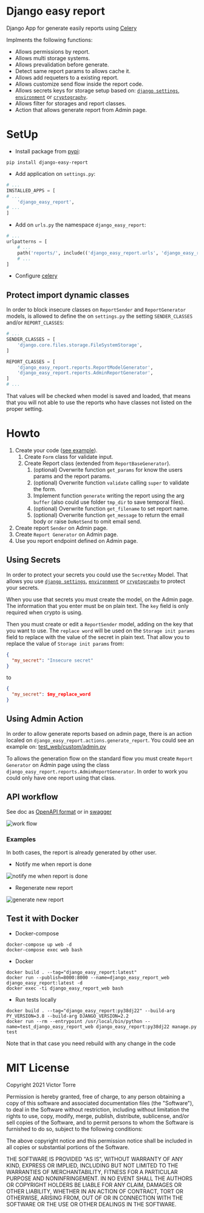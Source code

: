 # Django easy report
Django App for generate easily reports using [Celery](https://docs.celeryproject.org/en/stable/index.html)

Implments the following functions:
* Allows permissions by report.
* Allows multi storage systems.
* Allows prevalidation before generate.
* Detect same report params to allows cache it.
* Allows add requeters to a existing report.
* Allows customize send flow inside the report code.
* Allows secrets keys for storage setup based on:
[`django settings`](https://docs.djangoproject.com/en/3.2/topics/settings/),
[`environment`](https://docs.python.org/3/library/os.html#os.environ) or
[`cryptography`](https://pypi.org/project/cryptography/).
* Allows filter for storages and report classes.
* Action that allows generate report from Admin page.

# SetUp
* Install package from [pypi](https://pypi.org/project/django-easy-report/):
```shell
pip install django-easy-report
```
* Add application on `settings.py`:
```python
# ...
INSTALLED_APPS = [
# ...
    'django_easy_report',
# ...
]
```
* Add on `urls.py` the namespace `django_easy_report`:
```python
# ...
urlpatterns = [
    # ...
    path('reports/', include(('django_easy_report.urls', 'django_easy_report'), namespace='django_easy_report')),
    # ...
]
```
* Configure [celery](https://docs.celeryproject.org/en/stable/django/first-steps-with-django.html)

## Protect import dynamic classes
In order to block insecure classes on `ReportSender` and `ReportGenerator` models,
is allowed to define the on `settings.py` the setting `SENDER_CLASSES` and/or `REPORT_CLASSES`:
```python
# ...
SENDER_CLASSES = [
    'django.core.files.storage.FileSystemStorage',
]

REPORT_CLASSES = [
    'django_easy_report.reports.ReportModelGenerator',
    'django_easy_report.reports.AdminReportGenerator',
]
# ...
```
That values will be checked when model is saved and loaded,
that means that you will not able to use the reports
who have classes not listed on the proper setting.

# Howto
1. Create your code ([see example](./django_easy_report/tests/test_example.py)).
    1. Create `Form` class for validate input.
    2. Create Report class (extended from `ReportBaseGenerator`).
        1. (optional) Overwrite function `get_params` for know the users params and the report params.
        2. (optional) Overwrite function `validate` calling `super` to validate the form.
        3. Implement function `generate` writing the report using the arg `buffer` (also could use folder `tmp_dir` to save temporal files).
        4. (optional) Overwrite function `get_filename` to set report name.
        5. (optional) Overwrite function `get_message` to return the email body or raise `DoNotSend` to omit email send.
2. Create report `Sender` on Admin page.
3. Create `Report Generator` on Admin page.
4. Use you report endpoint defined on Admin page.

## Using Secrets
In order to protect your secrets you could use the `SecretKey` Model.
That allows you use 
[`django settings`](https://docs.djangoproject.com/en/3.2/topics/settings/),
[`environment`](https://docs.python.org/3/library/os.html#os.environ) or
[`cryptography`](https://pypi.org/project/cryptography/) to protect your secrets.

When you use that secrets you must create the model, on the Admin page.
The information that you enter must be on plain text.
The `key` field is only required when crypto is using.

Then you must create or edit a `ReportSender` model, adding on the key that you want to use.
The `replace word` will be used on the `Storage init params` field to replace with the value of the secret in plain text.
That allow you to replace the value of `Storage init params` from:
```json
{
  "my_secret": "Insecure secret"
}
```
to
```json
{
  "my_secret": $my_replace_word
}
```


## Using Admin Action
In order to allow generate reports based on admin page,
there is an action localed on `django_easy_report.actions.generate_report`.
You could see an example on: [test_web/custom/admin.py](./test_web/custom/admin.py)

To allows the generation flow on the standard flow you must
create `Report Generator` on Admin page using the class `django_easy_report.reports.AdminReportGenerator`.
In order to work you could only have one report using that class.

## API workflow
See doc as [OpenAPI format](./openapi.yml) or in [swagger](https://app.swaggerhub.com/apis-docs/ehooo/django_easy_report/1.0.0)

![work flow](https://raw.githubusercontent.com/ehooo/django_easy_report/main/doc/Django_easy_report-Generic%20flow.png)

### Examples
In both cases, the report is already generated by other user.

* Notify me when report is done

![notify me when report is done](https://raw.githubusercontent.com/ehooo/django_easy_report/main/doc/Django_easy_report-Notify%20example.png)
* Regenerate new report

![generate new report](https://raw.githubusercontent.com/ehooo/django_easy_report/main/doc/Django_easy_report-Regenerate%20report%20example.png)

## Test it with Docker
* Docker-compose
```shell
docker-compose up web -d
docker-compose exec web bash
```
* Docker
```shell
docker build . --tag="django_easy_report:latest"
docker run --publish=8000:8000 --name=django_easy_report_web django_easy_report:latest -d
docker exec -ti django_easy_report_web bash
```

* Run tests locally
```shell
docker build . --tag="django_easy_report:py38dj22" --build-arg PY_VERSION=3.8 --build-arg DJANGO_VERSION=2.2
docker run --rm --entrypoint /usr/local/bin/python --name=test_django_easy_report_web django_easy_report:py38dj22 manage.py test
```
Note that in that case you need rebuild with any change in the code


# MIT License
Copyright 2021 Victor Torre

Permission is hereby granted, free of charge, to any person obtaining a copy of this software and associated documentation files (the "Software"), to deal in the Software without restriction, including without limitation the rights to use, copy, modify, merge, publish, distribute, sublicense, and/or sell copies of the Software, and to permit persons to whom the Software is furnished to do so, subject to the following conditions:

The above copyright notice and this permission notice shall be included in all copies or substantial portions of the Software.

THE SOFTWARE IS PROVIDED "AS IS", WITHOUT WARRANTY OF ANY KIND, EXPRESS OR IMPLIED, INCLUDING BUT NOT LIMITED TO THE WARRANTIES OF MERCHANTABILITY, FITNESS FOR A PARTICULAR PURPOSE AND NONINFRINGEMENT. IN NO EVENT SHALL THE AUTHORS OR COPYRIGHT HOLDERS BE LIABLE FOR ANY CLAIM, DAMAGES OR OTHER LIABILITY, WHETHER IN AN ACTION OF CONTRACT, TORT OR OTHERWISE, ARISING FROM, OUT OF OR IN CONNECTION WITH THE SOFTWARE OR THE USE OR OTHER DEALINGS IN THE SOFTWARE.
